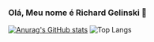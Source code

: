 **<h3>Olá, Meu nome é Richard Gelinski 👋</h3>**
[![Anurag's GitHub stats](https://github-readme-stats.vercel.app/api?username=RichGelinski)](https://github.com/anuraghazra/github-readme-stats)
![Top Langs](https://github-readme-stats.vercel.app/api/top-langs/?username=RichGelinski&layout=compact)
